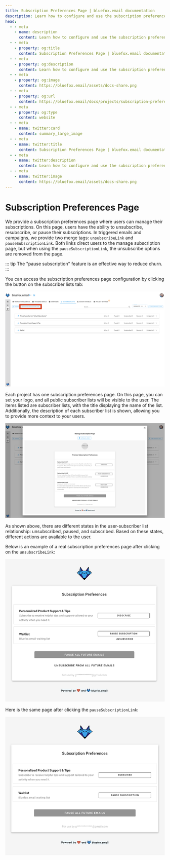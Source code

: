 ```yaml
---
title: Subscription Preferences Page | bluefox.email documentation
description: Learn how to configure and use the subscription preferences page in bluefox.email, allowing users to manage their subscriptions, including pausing or unsubscribing.
head:
  - - meta
    - name: description
      content: Learn how to configure and use the subscription preferences page in bluefox.email, allowing users to manage their subscriptions, including pausing or unsubscribing.
  - - meta
    - property: og:title
      content: Subscription Preferences Page | bluefox.email documentation
  - - meta
    - property: og:description
      content: Learn how to configure and use the subscription preferences page in bluefox.email, allowing users to manage their subscriptions, including pausing or unsubscribing.
  - - meta
    - property: og:image
      content: https://bluefox.email/assets/docs-share.png
  - - meta
    - property: og:url
      content: https://bluefox.email/docs/projects/subscription-preferences-page
  - - meta
    - property: og:type
      content: website
  - - meta
    - name: twitter:card
      content: summary_large_image
  - - meta
    - name: twitter:title
      content: Subscription Preferences Page | bluefox.email documentation
  - - meta
    - name: twitter:description
      content: Learn how to configure and use the subscription preferences page in bluefox.email, allowing users to manage their subscriptions, including pausing or unsubscribing.
  - - meta
    - name: twitter:image
      content: https://bluefox.email/assets/docs-share.png
---
```


# Subscription Preferences Page

We provide a subscription preferences page where users can manage their subscriptions. On this page, users have the ability to unsubscribe, resubscribe, or pause their subscriptions. In triggered emails and campaigns, we provide two merge tags: `unsubscribeLink` and `pauseSubscriptionLink`. Both links direct users to the manage subscription page, but when using the `pauseSubscriptionLink`, the unsubscribe options are removed from the page.

::: tip
The "pause subscription" feature is an effective way to reduce churn.
:::

You can access the subscription preferences page configuration by clicking the button on the subscriber lists tab:

![Subscriber lists - subscription preferences button.](./project-subscriber-lists-subscription-preferences-page-button.webp)

Each project has one subscription preferences page. On this page, you can set your logo, and all public subscriber lists will be visible to the user. The items listed are subscriber lists, with the title displaying the name of the list. Additionally, the description of each subscriber list is shown, allowing you to provide more context to your users.

![Subscriber lists - subscription preferences dialog.](./project-subscriber-lists-subscription-preferences-page-dialog.webp)

As shown above, there are different states in the user-subscriber list relationship: unsubscribed, paused, and subscribed. Based on these states, different actions are available to the user.

Below is an example of a real subscription preferences page after clicking on the `unsubscribeLink`:

![Subscription preferences page](./subscription-preferences-page.webp)

Here is the same page after clicking the `pauseSubscriptionLink`:

![Subscription preferences page - pause only.](./subscription-preferences-page-pause-only.webp)
